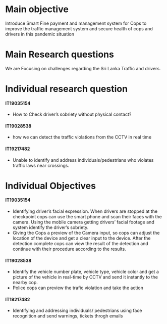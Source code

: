 # Main objective

Introduce Smart Fine payment and management system for Cops to improve the traffic management system and secure health of cops and drivers in this pandemic situation

# Main Research questions

We are Focusing on challenges regarding the Sri Lanka Traffic and drivers. 

# Individual research question

#### **IT19035154**
* How to Check driver’s sobriety without physical contact?

#### **IT19028538**
* how we can detect the traffic violations from the CCTV in real time 

#### **IT19217482**
* Unable to identify and address individuals/pedestrians who violates traffic laws near crossings.

# Individual Objectives

#### **IT19035154**
*	Identifying driver’s facial expression. When drivers are stopped at the checkpoint cops can use the smart phone and scan their faces with the camera. Using the mobile camera getting drivers’ facial footage and system identify the driver’s sobriety.
*	Giving the Cops a preview of the Camera input, so cops can adjust the location of the device and get a clear input to the device. After the detection complete cops can view the result of the detection and continue with their procedure according to the results.


#### **IT19028538**

* Identify the vehicle number plate, vehicle type, vehicle color and get a picture of the vehicle in real-time by CCTV and send it instantly to the nearby cop. 
* Police cops can preview the trafic violation and take the action

#### **IT19217482**

* Identifying and addressing individuals/ pedestrians using face recognition and send warnings, tickets throgh emails
